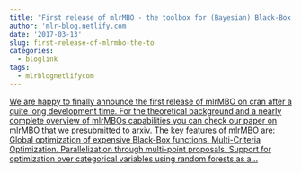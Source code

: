 ```yaml
---
title: "First release of mlrMBO - the toolbox for (Bayesian) Black-Box Optimization"
author: 'mlr-blog.netlify.com'
date: '2017-03-13'
slug: first-release-of-mlrmbo-the-to
categories:
  - bloglink
tags:
  - mlrblognetlifycom
---
```


[We are happy to finally announce the first release of mlrMBO on cran after a quite long development time. For the theoretical background and a nearly complete overview of mlrMBOs capabilities you can check our paper on mlrMBO that we presubmitted to arxiv. The key features of mlrMBO are: Global optimization of expensive Black-Box functions. Multi-Criteria Optimization. Parallelization through multi-point proposals. Support for optimization over categorical variables using random forests as a...<click to read more>](https://mlr-blog.netlify.com/post/2017-03-13-first_release_of_mlrmbo_the_toolbox_for_bayesian_black_box_optimization/)

